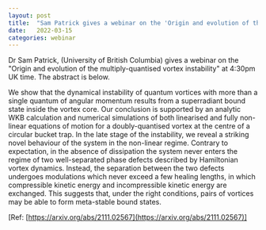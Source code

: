 ```yaml
---
layout: post
title:  "Sam Patrick gives a webinar on the 'Origin and evolution of the multiply-quantised vortex instability' (4:30pm UK time)"
date:   2022-03-15
categories: webinar
---
```

Dr Sam Patrick, (University of British Columbia) gives a webinar on the "Origin and evolution of the multiply-quantised vortex instability" at 4:30pm UK time.
The abstract is below.


We show that the dynamical instability of quantum vortices with more than a single quantum of angular momentum results from a superradiant bound state inside the vortex core. Our conclusion is supported by an analytic WKB calculation and numerical simulations of both linearised and fully non-linear equations of motion for a doubly-quantised vortex at the centre of a circular bucket trap. In the late stage of the instability, we reveal a striking novel behaviour of the system in the non-linear regime. Contrary to expectation, in the absence of dissipation the system never enters the regime of two well-separated phase defects described by Hamiltonian vortex dynamics. Instead, the separation between the two defects undergoes modulations which never exceed a few healing lengths, in which compressible kinetic energy and incompressible kinetic energy are exchanged. This suggests that, under the right conditions, pairs of vortices may be able to form meta-stable bound states.

[Ref: [https://arxiv.org/abs/2111.02567](https://arxiv.org/abs/2111.02567)]

